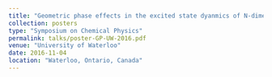 ```yaml
---
title: "Geometric phase effects in the excited state dyanmics of N-dimensional linear vibronic coupling model"
collection: posters
type: "Symposium on Chemical Physics"
permalink: talks/poster-GP-UW-2016.pdf
venue: "University of Waterloo"
date: 2016-11-04
location: "Waterloo, Ontario, Canada"
---
```

